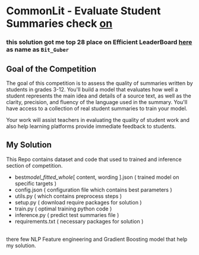# CommonLit - Evaluate Student Summaries check [on](https://www.kaggle.com/competitions/commonlit-evaluate-student-summaries)

### this solution got me top 28 place on Efficient LeaderBoard [here](https://www.kaggle.com/code/ryanholbrook/evaluate-student-summaries-efficiency-lb) as name as `Bit_Guber`

## Goal of the Competition

The goal of this competition is to assess the quality of summaries written by students in grades 3-12. You'll build a model that evaluates how well a student represents the main idea and details of a source text, as well as the clarity, precision, and fluency of the language used in the summary. You'll have access to a collection of real student summaries to train your model.

Your work will assist teachers in evaluating the quality of student work and also help learning platforms provide immediate feedback to students.

## My Solution

This Repo contains dataset and code that used to trained and inference section of competition.

- best*model_fitted_whole*[ content, wording ].json ( trained model on specific targets )
- config.json ( configuration file which contains best parameters )
- utils.py ( which contains preprocess steps )
- setup.py ( download require packages for solution )
- train.py ( optimal training python code )
- inference.py ( predict test summaries file )
- requirements.txt ( necessary packages for solution )

<br>
there few NLP Feature engineering and Gradient Boosting model that help my solution.
